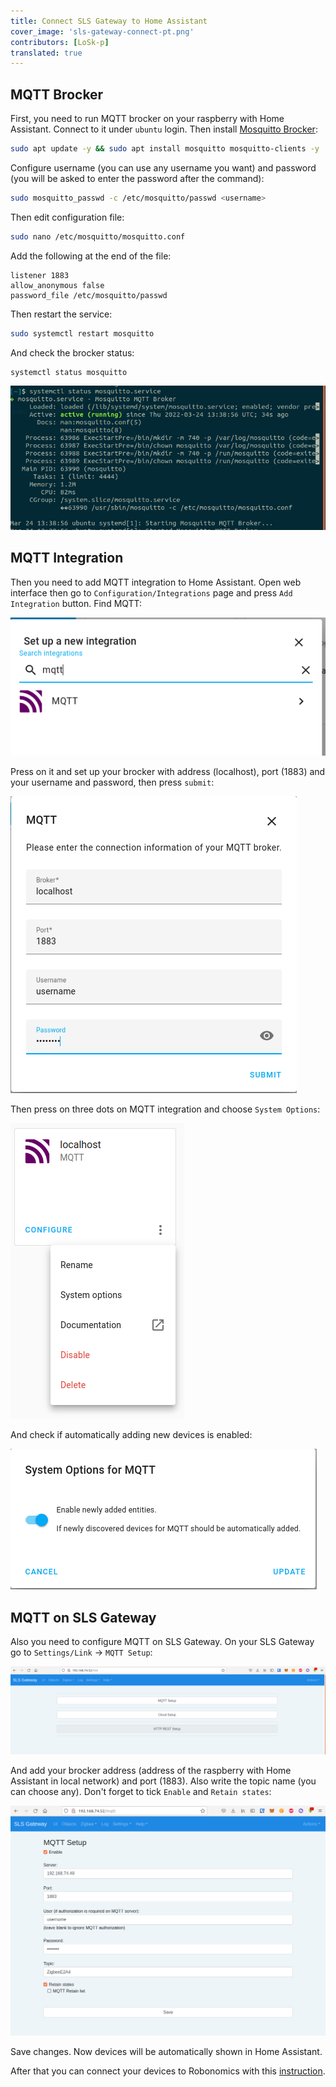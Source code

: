 ```yaml
---
title: Connect SLS Gateway to Home Assistant
cover_image: 'sls-gateway-connect-pt.png' 
contributors: [LoSk-p]
translated: true
---
```


## MQTT Brocker

First, you need to run MQTT brocker on your raspberry with Home Assistant. Connect to it under `ubuntu` login. Then install [Mosquitto Brocker](https://mosquitto.org/):

```bash
sudo apt update -y && sudo apt install mosquitto mosquitto-clients -y
```
Configure username (you can use any username you want) and password (you will be asked to enter the password after the command):
```bash
sudo mosquitto_passwd -c /etc/mosquitto/passwd <username>
```
Then edit configuration file:
```bash
sudo nano /etc/mosquitto/mosquitto.conf
```
Add the following at the end of the file:
```
listener 1883
allow_anonymous false
password_file /etc/mosquitto/passwd
```

Then restart the service:

```bash
sudo systemctl restart mosquitto
```

And check the brocker status:
```bash
systemctl status mosquitto
```

![mosquitto](../images/home-assistant/mosquitto.png)

## MQTT Integration

Then you need to add MQTT integration to Home Assistant. Open web interface then go to `Configuration/Integrations` page and press `Add Integration` button. Find MQTT:

![mqtt](../images/home-assistant/mqtt.png)

Press on it and set up your brocker with address (localhost), port (1883) and your username and password, then press `submit`:

![mqtt1](../images/home-assistant/mqtt1.png)

Then press on three dots on MQTT integration and choose `System Options`:

![mqtt_options](../images/home-assistant/mqtt_conf.png)

And check if automatically adding new devices is enabled:

![mqtt_dev](../images/home-assistant/add_dev.png)

## MQTT on SLS Gateway

Also you need to configure MQTT on SLS Gateway. On your SLS Gateway go to `Settings/Link` -> `MQTT Setup`:

![sls-mqtt](../images/home-assistant/sls-mqtt.png)

And add your brocker address (address of the raspberry with Home Assistant in local network) and port (1883). Also write the topic name (you can choose any). Don't forget to tick `Enable` and `Retain states`:

![sls-mqtt1](../images/home-assistant/sls-mqtt1.png)

Save changes. Now devices will be automatically shown in Home Assistant.

After that you can connect your devices to Robonomics with this [instruction](/docs/add-smart-device-to-robonomics).